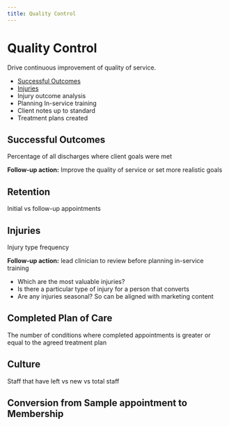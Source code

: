 ```yaml
---
title: Quality Control
---
```


# Quality Control

Drive continuous improvement of quality of service.

- [Successful Outcomes](./successful-outcomes.md)
- [Injuries](./injuries)
- Injury outcome analysis
- Planning In-service training
- Client notes up to standard
- Treatment plans created

## Successful Outcomes

Percentage of all discharges where client goals were met

**Follow-up action:** Improve the quality of service or set more realistic goals

## Retention

Initial vs follow-up appointments

## Injuries

Injury type frequency

**Follow-up action:** lead clinician to review before planning in-service training

- Which are the most valuable injuries?
- Is there a particular type of injury for a person that converts
- Are any injuries seasonal? So can be aligned with marketing content

## Completed Plan of Care

The number of conditions where completed appointments is greater or equal to the agreed treatment plan

## Culture

Staff that have left vs new vs total staff

## Conversion from Sample appointment to Membership
